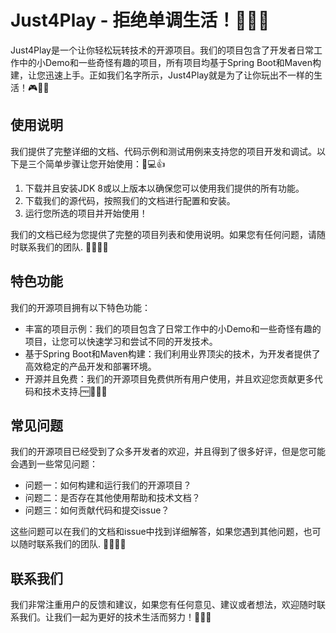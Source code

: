 # Just4Play - 拒绝单调生活！🎉🎊🎈

Just4Play是一个让你轻松玩转技术的开源项目。我们的项目包含了开发者日常工作中的小Demo和一些奇怪有趣的项目，所有项目均基于Spring Boot和Maven构建，让您迅速上手。正如我们名字所示，Just4Play就是为了让你玩出不一样的生活！🎮🚀🎯

## 使用说明

我们提供了完整详细的文档、代码示例和测试用例来支持您的项目开发和调试。以下是三个简单步骤让您开始使用：💬💻👍

1. 下载并且安装JDK 8或以上版本以确保您可以使用我们提供的所有功能。
2. 下载我们的源代码，按照我们的文档进行配置和安装。
3. 运行您所选的项目并开始使用！

我们的文档已经为您提供了完整的项目列表和使用说明。如果您有任何问题，请随时联系我们的团队. 📧📞🙋‍♂️

## 特色功能

我们的开源项目拥有以下特色功能：

- 丰富的项目示例：我们的项目包含了日常工作中的小Demo和一些奇怪有趣的项目，让您可以快速学习和尝试不同的开发技术。
- 基于Spring Boot和Maven构建：我们利用业界顶尖的技术，为开发者提供了高效稳定的产品开发和部署环境。
- 开源并且免费：我们的开源项目免费供所有用户使用，并且欢迎您贡献更多代码和技术支持.🆓💖👨‍💻

## 常见问题

我们的开源项目已经受到了众多开发者的欢迎，并且得到了很多好评，但是您可能会遇到一些常见问题：

- 问题一：如何构建和运行我们的开源项目？
- 问题二：是否存在其他使用帮助和技术文档？
- 问题三：如何贡献代码和提交issue？

这些问题可以在我们的文档和issue中找到详细解答，如果您遇到其他问题，也可以随时联系我们的团队. 🤝👨‍💼💡

## 联系我们

我们非常注重用户的反馈和建议，如果您有任何意见、建议或者想法，欢迎随时联系我们。让我们一起为更好的技术生活而努力！🙌👏🤝
